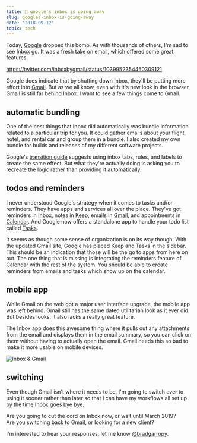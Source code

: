 ```yaml
---
title: 📧 google's inbox is going away
slug: googles-inbox-is-going-away
date: "2018-09-12"
topic: tech
---
```


Today, [Google][google] dropped this bomb. As with thousands of others, I'm sad to see [Inbox][inbox] go. It was a fresh take on email, which offered some great features.

https://twitter.com/inboxbygmail/status/1039952354450309121

Google does indicate that by shutting down Inbox, they'll be putting more effort into [Gmail][gmail]. But as we all know, even with it's new look in the browser, Gmail is still far behind Inbox. I want to see a few things come to Gmail.

## automatic bundling

One of the best things that Inbox did automatically was bundle information related to a particular trip for you. It could gather emails about your flight, hotel, and rental car and group them in a bundle. I also created my own bundle for builds and releases of my different software projects.

Google's [transition guide][transition] suggests using inbox tabs, rules, and labels to create the same effect. But what they're actually doing is asking you to recreate the logic rather than providing it automatically.

## todos and reminders

I never understood Google's strategy when it comes to tasks and/or reminders. They have apps and services all over the place. They've got reminders in [Inbox][inbox], notes in [Keep][keep], emails in [Gmail][gmail], and appointments in [Calendar][calendar]. And Google now offers a standalone app to handle your todo list called [Tasks][tasks].

It seems as though some sense of organization is on its way though. With the updated Gmail site, Google has placed Keep and Tasks in the sidebar. This should be an indication that those will be the go to apps from here on out. The one thing that is missing is integrating the reminders feature of Calendar with the rest of the system. You should be able to create reminders from emails and tasks which show up on the calendar.

## mobile app

While Gmail on the web got a major user interface upgrade, the mobile app was left behind. Gmail still has the same dated utilitarian look as it ever did. But besides looks, it also lacks a really great feature.

The Inbox app does this awesome thing where it pulls out any attachments from the email and displays them in the email summary, so you can click on them without having to actually open the email. Gmail needs this so bad to make it more usable on mobile devices.

![Inbox & Gmail][inbox-gmail]

## switching

Even though Gmail isn't where it needs to be, I'm going to switch over to using it sooner rather than later so that I can have my workflows all set up by the time Inbox goes bye bye.

Are you going to cut the cord on Inbox now, or wait until March 2019?  
Are you switching back to Gmail, or looking for a new client?

I'm interested to hear your responses, let me know [@bradgarropy][twitter].

[google]: https://www.google.com/about/products/
[inbox]: https://inbox.google.com/
[gmail]: https://gmail.com/
[transition]: https://support.google.com/inbox/answer/9117840
[keep]: http://keep.google.com/
[calendar]: https://calendar.google.com
[tasks]: https://play.google.com/store/apps/details?id=com.google.android.apps.tasks
[inbox-gmail]: https://res.cloudinary.com/bradgarropy/image/upload/f_auto,q_auto/bradgarropy.com/posts/inbox-gmail.png
[twitter]: https://twitter.com/bradgarropy

